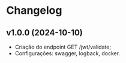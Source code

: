 # Changelog

## v1.0.0 (2024-10-10)
- Criação do endpoint GET /jwt/validate;
- Configurações: swagger, logback, docker.